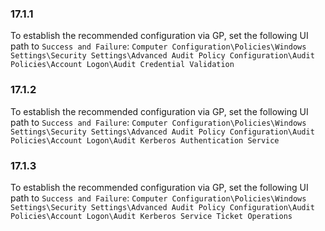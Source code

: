 
### 17.1.1  
To establish the recommended configuration via GP, set the following UI path to `Success and Failure`: `Computer Configuration\Policies\Windows Settings\Security Settings\Advanced Audit Policy Configuration\Audit Policies\Account Logon\Audit Credential Validation `
### 17.1.2  
To establish the recommended configuration via GP, set the following UI path to `Success and Failure`: `Computer Configuration\Policies\Windows Settings\Security Settings\Advanced Audit Policy Configuration\Audit Policies\Account Logon\Audit Kerberos Authentication Service `
### 17.1.3  
To establish the recommended configuration via GP, set the following UI path to `Success and Failure`: `Computer Configuration\Policies\Windows Settings\Security Settings\Advanced Audit Policy Configuration\Audit Policies\Account Logon\Audit Kerberos Service Ticket Operations `